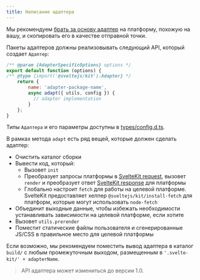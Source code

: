```yaml
---
title: Написание адаптера
---
```


Мы рекомендуем [брать за основу адаптер](https://github.com/sveltejs/kit/tree/master/packages) на платформу, похожую на вашу, и скопировать его в качестве отправной точки.

Пакеты адаптеров должны реализовывать следующий API, который создает `Адаптер`:

```js
/** @param {AdapterSpecificOptions} options */
export default function (options) {
/** @type {import('@sveltejs/kit').Adapter} */
    return {
        name: 'adapter-package-name',
        async adapt({ utils, config }) {
          // adapter implementation
        }
    };
}
```

Типы `Адаптера` и его параметры доступны в [types/config.d.ts](https://github.com/sveltejs/kit/blob/master/packages/kit/types/config.d.ts).

В рамках метода `adapt` есть ряд вещей, которые должен сделать адаптер:

- Очистить каталог сборки
- Вывести код, который:
  - Вызовет `init`
  - Преобразует запросы платформы в [SvelteKit request](#huki-handle), вызовет `render` и преобразует ответ [SvelteKit response](#huki-handle) для платформы
  - Глобально настроит `fetch` для работы на целевой платформе. SvelteKit предоставляет хелпер `@sveltejs/kit/install-fetch` для платформ, которые могут использовать `node-fetch`
- Объединит выходные данные, чтобы избежать необходимости устанавливать зависимости на целевой платформе, если хотите
- Вызовет `utils.prerender`
- Поместит статические файлы пользователя и сгенерированные JS/CSS в правильное место для целевой платформы

Если возможно, мы рекомендуем поместить вывод адаптера в каталог `build/` с любым промежуточным выходом, размещенным в `'.svelte-kit/' + adapterName`.

> API адаптера может измениться до версии 1.0.